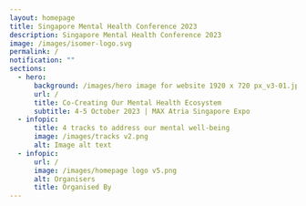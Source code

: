 ```yaml
---
layout: homepage
title: Singapore Mental Health Conference 2023
description: Singapore Mental Health Conference 2023
image: /images/isomer-logo.svg
permalink: /
notification: ""
sections:
  - hero:
      background: /images/hero image for website 1920 x 720 px_v3-01.jpg
      url: /
      title: Co-Creating Our Mental Health Ecosystem
      subtitle: 4-5 October 2023 | MAX Atria Singapore Expo
  - infopic:
      title: 4 tracks to address our mental well-being
      image: /images/tracks v2.png
      alt: Image alt text
  - infopic:
      url: /
      image: /images/homepage logo v5.png
      alt: Organisers
      title: Organised By
---
```

